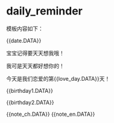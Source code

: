 # daily_reminder

模板内容如下：

{{date.DATA}} 

宝宝记得要天天想我哦！

我可是天天都好想你的！

今天是我们恋爱的第{{love_day.DATA}}天！

{{birthday1.DATA}} 

{{birthday2.DATA}}

{{note_ch.DATA}}
{{note_en.DATA}} 

